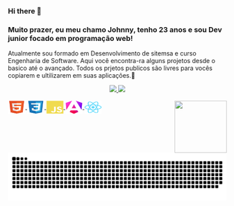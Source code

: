   
### Hi there 👋

### Muito prazer, eu meu chamo Johnny, tenho 23 anos e sou Dev junior focado em programação web!
Atualmente sou formado em Desenvolvimento de sitemsa e curso Engenharia de Software. Aqui você encontra-ra alguns projetos desde o basico até o avançado. Todos os prjetos publicos são livres para vocês copiarem e ultilizarem em suas aplicações.👾

<div align="center">
  <a href="https://github.com/JohnnyAlves">
  <img height="130em" src="https://github-readme-stats.vercel.app/api?username=Johnny-Alves&show_icons=true&theme=dracula&include_all_commits=true&count_private=true"/>
  <img height="130em" src="https://github-readme-stats.vercel.app/api/top-langs/?username=Johnny-Alves&layout=compact&langs_count=7&theme=dracula"/>
</div>
<div style="display: inline_block"><br>
 <img align="center" alt="Johnny-HTML" height="30" width="40" src="https://raw.githubusercontent.com/devicons/devicon/master/icons/html5/html5-original.svg">
 <img align="center" alt="Johnny-CSS" height="30" width="40" src="https://raw.githubusercontent.com/devicons/devicon/master/icons/css3/css3-original.svg">
 <img align="center" alt="Johnny-Js" height="30" width="40"src="https://raw.githubusercontent.com/devicons/devicon/master/icons/javascript/javascript-plain.svg">
 <img align="center" alt="Johnny-CSS" height="30" width="40" src="https://raw.githubusercontent.com/devicons/devicon/master/icons/angular/angular-original.svg">
 <img align="center" alt="Johnny-React" height="30" width="40" src="https://raw.githubusercontent.com/devicons/devicon/master/icons/react/react-original.svg">
 <img align="right"  height="120em" width="120" src="https://user-images.githubusercontent.com/91919483/154418881-8b5e67aa-ce0a-480b-a8ce-de62c87a90d8.gif"
</div>
  
  ##

<picture>
  <source media="(prefers-color-scheme: dark)" srcset="https://raw.githubusercontent.com/Johnny-Alves/Johnny-Alves/output/github-contribution-grid-snake-dark.svg">
  <img alt="github contribution grid snake animation" src="https://raw.githubusercontent.com/Johnny-Alves/Johnny-Alves/output/github-contribution-grid-snake.svg">
</picture>
